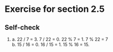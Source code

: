 # Exercise for  section 2.5

## Self-check

1. a. 22 / 7 = 3. 7 / 22 = 0. 22 % 7 = 1. 7 % 22 = 7  
   b. 15 / 16 = 0. 16 / 15 = 1. 15 % 16 = 15. 